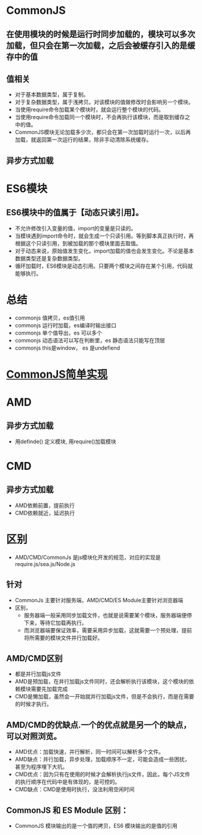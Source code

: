 # CommonJS
## 在使用模块的时候是运行时同步加载的，模块可以多次加载，但只会在第一次加载，之后会被缓存引入的是缓存中的值
## 值相关
- 对于基本数据类型，属于复制。
- 对于复杂数据类型，属于浅拷贝。对该模块的值做修改时会影响另一个模块。
- 当使用require命令加载某个模块时，就会运行整个模块的代码。
- 当使用require命令加载同一个模块时，不会再执行该模块，而是取到缓存之中的值。
- CommonJS模块无论加载多少次，都只会在第一次加载时运行一次，以后再加载，就返回第一次运行的结果，除非手动清除系统缓存。
## 异步方式加载

# ES6模块
## ES6模块中的值属于【动态只读引用】。
- 不允许修改引入变量的值，import的变量是只读的。
- 当模块遇到import命令时，就会生成一个只读引用。等到脚本真正执行时，再根据这个只读引用，到被加载的那个模块里面去取值。
- 对于动态来说，原始值发生变化，import加载的值也会发生变化。不论是基本数据类型还是复杂数据类型。
- 循环加载时，ES6模块是动态引用。只要两个模块之间存在某个引用，代码就能够执行。

# 总结
- commonjs 值拷贝，es值引用
- commonjs 运行时加载，es编译时输出接口
- commonjs 单个值导出，es 可以多个
- commonjs 动态语法可以写在判断里，es 静态语法只能写在顶层
- commonjs this是window， es 是undefiend


# [CommonJS简单实现](../coding/commonjs.js)


# AMD
## 异步方式加载
- 用definde() 定义模块, 用require()加载模块


# CMD
## 异步方式加载
- AMD依赖前置，提前执行
- CMD依赖就近，延迟执行

# 区别
- AMD/CMD/CommonJs 是js模块化开发的规范，对应的实现是require.js/sea.js/Node.js
## 针对
- CommonJs 主要针对服务端，AMD/CMD/ES Module主要针对浏览器端
- 区别，
  - 服务器端一般采用同步加载文件，也就是说需要某个模块，服务器端便停下来，等待它加载再执行。
  - 而浏览器端要保证效率，需要采用异步加载，这就需要一个预处理，提前将所需要的模块文件并行加载好。
## AMD/CMD区别
- 都是并行加载js文件
- AMD是预加载，在并行加载js文件同时，还会解析执行该模块，这个模块的依赖模块需要先加载完成
- CMD是懒加载，虽然会一开始就并行加载js文件，但是不会执行，而是在需要的时候才执行。
## AMD/CMD的优缺点.一个的优点就是另一个的缺点， 可以对照浏览。
- AMD优点：加载快速，并行解析，同一时间可以解析多个文件。
- AMD缺点：并行加载，异步处理，加载顺序不一定，可能会造成一些困扰，甚至为程序埋下大坑。
- CMD优点：因为只有在使用的时候才会解析执行js文件，因此，每个JS文件的执行顺序在代码中是有体现的，是可控的。
- CMD缺点：CMD是使用时执行，没法利用空闲时间
## CommonJS 和 ES Module 区别：
- CommonJS 模块输出的是一个值的拷贝，ES6 模块输出的是值的引用




